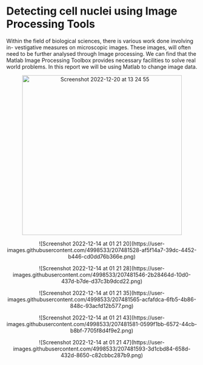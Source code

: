 # Detecting cell nuclei using Image Processing Tools

Within the field of biological sciences, there is various work done involving in- vestigative measures on microscopic images. These images, will often need to be further analysed through Image processing. We can find that the Matlab Image Processing Toolbox provides necessary facilities to solve real world problems. In this report we will be using Matlab to change image data.

<p align="center" >
<img width="421" alt="Screenshot 2022-12-20 at 13 24 55" src="https://user-images.githubusercontent.com/4998533/208677585-65633aa7-9575-4ccb-a966-416f3f877e07.png">
</p>
<p align="center" >
![Screenshot 2022-12-14 at 01 21 20](https://user-images.githubusercontent.com/4998533/207481528-af5f14a7-39dc-4452-b446-cd0dd76b366e.png)
</p>
<p align="center" >
![Screenshot 2022-12-14 at 01 21 28](https://user-images.githubusercontent.com/4998533/207481546-2b28464d-10d0-437d-b7de-d37c3b9dcd22.png)
</p>
<p align="center" >
![Screenshot 2022-12-14 at 01 21 35](https://user-images.githubusercontent.com/4998533/207481565-acfafdca-6fb5-4b86-848c-93acfd12b577.png)
</p>
<p align="center" >
![Screenshot 2022-12-14 at 01 21 43](https://user-images.githubusercontent.com/4998533/207481581-0599f1bb-6572-44cb-b8bf-7705f8d4f9e2.png)
</p>
<p align="center" >
![Screenshot 2022-12-14 at 01 21 47](https://user-images.githubusercontent.com/4998533/207481593-3d1cbd84-658d-432d-8650-c82cbbc287b9.png)
</p>


